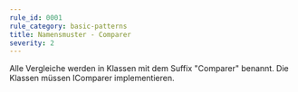 ```yaml
---
rule_id: 0001
rule_category: basic-patterns
title: Namensmuster - Comparer
severity: 2
---
```

Alle Vergleiche werden in Klassen mit dem Suffix "Comparer" benannt. Die Klassen müssen IComparer implementieren.

